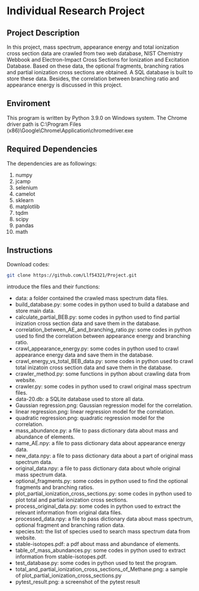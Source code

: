 # Individual Research Project

## Project Description
In this project, mass spectrum, appearance energy and total ionization cross section data are crawled from two web database, NIST Chemistry Webbook and Electron-Impact Cross Sections for Ionization and Excitation Database. Based on these data, the optional fragments, branching ratios and partial ionization cross sections are obtained. A SQL database is built to store these data. Besides, the correlation between branching ratio and appearance energy is discussed in this project.

## Enviroment
This program is written by Python 3.9.0 on Windows system.
The Chrome driver path is C:\Program Files (x86)\Google\Chrome\Application\chromedriver.exe

## Required Dependencies
The dependencies are as followings:
1. numpy
2. jcamp
3. selenium
4. camelot
5. sklearn
6. matplotlib
7. tqdm
8. scipy
9. pandas
10. math

## Instructions
Download codes:
```Bash
git clone https://github.com/Llf54321/Project.git
```

introduce the files and their functions:
* data: a folder contained the crawled mass spectrum data files.
* build_database.py: some codes in python used to build a database and store main data.
* calculate_partial_BEB.py: some codes in python used to find partial inization cross section data and save them in the database.
* correlation_between_AE_and_branching_ratio.py: some codes in python used to find the correlation between appearance energy and branching ratio.
* crawl_appearance_energy.py: some codes in python used to crawl appearance energy data and save them in the database.
* crawl_energy_vs_total_BEB_data.py: some codes in python used to crawl total inizatoin cross section data and save them in the database.
* crawler_method.py: some functions in python about crawling data from website.
* crawler.py: some codes in python used to crawl original mass spectrum files.
* data-20.db: a SQLite database used to store all data.
* Gaussian regression.png: Gaussian regression model for the correlation.
* linear regression.png: linear regression model for the correlation.
* quadratic regression.png: quadratic regression model for the correlation.
* mass_abundance.py: a file to pass dictionary data about mass and abundance of elements.
* name_AE.npy: a file to pass dictionary data about appearance energy data.
* new_data.npy: a file to pass dictionary data about a part of original mass spectrum data.
* original_data.npy: a file to pass dictionary data about whole original mass spectrum data.
* optional_fragments.py: some codes in python used to find the optional fragments and branching ratios.
* plot_partial_ionization_cross_sections.py: some codes in python used to plot total and partial ionization cross sections.
* process_original_data.py: some codes in python used to extract the relevant information from original data files.
* processed_data.npy: a file to pass dictionary data about mass spectrum, optional fragment and branching ration data.
* species.txt: the list of species used to search mass spectrum data from website.
* stable-isotopes.pdf: a pdf about mass and abundance of elements.
* table_of_mass_abundances.py: some codes in python used to extract information from stable-isotopes.pdf.
* test_database.py: some codes in python used to test the program.
* total_and_partial_ionization_cross_sections_of_Methane.png: a sample of plot_partial_ionization_cross_sections.py
* pytest_result.png: a screenshot of the pytest result